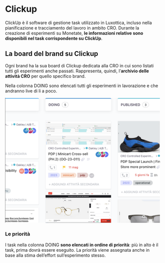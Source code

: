 # Clickup

ClickUp è il software di gestione task utilizzato in Luxottica, incluso nella pianificazione e tracciamento del lavoro in ambito CRO. Durante la creazione di esperimenti su Monetate, **le informazioni relative sono disponibili nel task corrispondente su ClickUp**.

## La board del brand su Clickup

Ogni brand ha la sua board di Clickup dedicata alla CRO in cui sono listati tutti gli esperimenti anche passati. Rappresenta, quindi, l’**archivio delle attività CRO** per quello specifico brand.

Nella colonna DOING sono elencati tutti gli esperimenti in lavorazione e che andranno live di li a poco.

![Board di clickup](/images/clickup-board.png)

### Le priorità

I task nella colonna DOING **sono elencati in ordine di priorità**: più in alto è il task, prima dovrà essere eseguito. La priorità viene assegnata anche in base alla stima dell’effort sull’esperimento stesso. 
